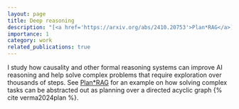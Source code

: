 ```yaml
---
layout: page
title: Deep reasoning
description: "[<a href='https://arxiv.org/abs/2410.20753'>Plan*RAG</a>] I study how causality and other formal reasoning systems can improve AI reasoning and help solve complex problems that require exploration over thousands of steps. See Plan*RAG for an example: how solving complex tasks can be abstracted out as planning over a directed acyclic graph (DAG)."
importance: 1
category: work
related_publications: true
---
```


I study how causality and other formal reasoning systems can improve AI reasoning and help solve complex problems that require exploration over thousands of steps. See [Plan\*RAG](https://arxiv.org/abs/2410.20753) for an example on how solving complex tasks can be abstracted out as planning over a directed acyclic graph {% cite verma2024plan %}.

